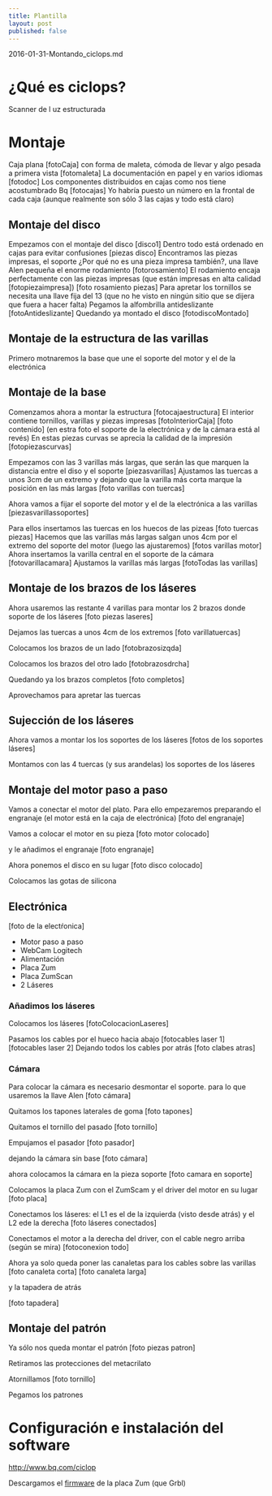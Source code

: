 ```yaml
---
title: Plantilla
layout: post
published: false
---
```

2016-01-31-Montando_ciclops.md

# ¿Qué es ciclops?

Scanner de l uz estructurada

# Montaje
Caja plana
[fotoCaja]
con forma de maleta, cómoda de llevar y algo pesada a primera vista
[fotomaleta]
La documentación en papel y en varios idiomas
[fotodoc]
Los componentes distribuidos en cajas como nos tiene acostumbrado Bq
[fotocajas]
Yo habría puesto un número en la frontal de cada caja (aunque realmente son sólo 3 las cajas y todo está claro)

## Montaje del disco
Empezamos con el montaje del disco
[disco1]
Dentro todo está ordenado en cajas para evitar confusiones
[piezas disco]
Encontramos las piezas impresas, el soporte ¿Por qué no es una pieza impresa también?, una llave Alen pequeña el enorme rodamiento
[fotorosamiento]
El rodamiento encaja perfectamente con las piezas impresas (que están impresas en alta calidad [fotopiezaimpresa])
[foto rosamiento piezas]
Para apretar los tornillos se necesita una llave fija del 13 (que no he visto en ningún sitio que se dijera que fuera a hacer falta)
Pegamos la alfombrilla antideslizante
[fotoAntideslizante]
Quedando ya montado el disco
[fotodiscoMontado]

## Montaje de la estructura de las varillas

Primero motnaremos la base que une el soporte del motor y el de la electrónica

## Montaje de la base

Comenzamos ahora a montar la estructura
[fotocajaestructura]
El interior contiene tornillos, varillas y piezas impresas
[fotoInteriorCaja]
[foto contenido]
(en estra foto el soporte de la electrónica y de la cámara está al revés)
En estas piezas curvas se aprecia la calidad de la impresión
[fotopiezascurvas]

Empezamos con las 3 varillas más largas, que serán las que marquen la distancia entre el diso y el soporte
[piezasvarillas]
Ajustamos las tuercas a unos 3cm de un extremo y dejando que la varilla más corta marque la posición en las  más largas
[foto varillas con tuercas]

Ahora vamos a fijar el soporte del motor y el de la electrónica a las varillas
[piezasvarillassoportes]

Para ellos insertamos las tuercas en los huecos de las pizeas
[foto tuercas piezas]
Hacemos que las varillas más largas salgan unos 4cm por el extremo del soporte del motor (luego las ajustaremos)
[fotos varillas motor]
Ahora insertamos la varilla central en el soporte de la cámara
[fotovarillacamara]
Ajustamos la varillas más largas
[fotoTodas las varillas]

## Montaje de los brazos de los láseres

Ahora usaremos las restante 4 varillas para montar los 2 brazos donde soporte de los láseres
[foto piezas laseres]

Dejamos las tuercas a unos 4cm de los extremos
[foto varillatuercas]

Colocamos los brazos de un lado
[fotobrazosizqda]

Colocamos los brazos del otro  lado
[fotobrazosdrcha]

Quedando ya los brazos completos
[foto completos]

Aprovechamos para apretar las tuercas

## Sujección de los láseres

Ahora vamos a montar los los soportes de los láseres
[fotos de los soportes láseres]

Montamos con las 4 tuercas (y sus arandelas) los soportes de los láseres

## Montaje del motor paso a paso

Vamos a conectar el motor del plato. Para ello empezaremos preparando el engranaje
(el motor está en la caja de electrónica)
[foto del engranaje]

Vamos a colocar el motor en su pieza
[foto motor colocado]

y le añadimos el engranaje
[foto engranaje]

Ahora ponemos el disco en su lugar
[foto disco colocado]

Colocamos las gotas de silicona


## Electrónica
[foto de la electŕonica]
* Motor paso a paso
* WebCam Logitech
* Alimentación
* Placa Zum
* Placa ZumScan
* 2 Láseres

### Añadimos los láseres

Colocamos los láseres
[fotoColocacionLaseres]

Pasamos los cables por el hueco hacia abajo
[fotocables laser 1]
[fotocables laser 2]
Dejando todos los cables por atrás
[foto clabes atras]

### Cámara

Para colocar la cámara es necesario desmontar el soporte. para lo que usaremos la llave Alen
[foto cámara]

Quitamos los tapones laterales de goma
[foto tapones]

Quitamos el tornillo del pasado
[foto tornillo]

Empujamos el pasador
[foto pasador]

dejando la cámara sin base
[foto cámara]

ahora colocamos la cámara en la pieza soporte
[foto camara en soporte]

Colocamos la placa Zum con el ZumScam y el driver del motor en su lugar
[foto placa]

Conectamos los láseres: el L1 es el de la izquierda (visto desde atrás) y el L2 ede la derecha
[foto láseres conectados]

Conectamos el motor a la derecha del driver, con el cable negro arriba (según se mira)
[fotoconexion todo]

Ahora ya solo queda poner las canaletas para los cables sobre las varillas
[foto canaleta corta]
[foto canaleta larga]

y la tapadera de atrás

[foto tapadera]

## Montaje del patrón

Ya sólo nos queda montar el patrón
[foto piezas patron]

Retiramos las protecciones del metacrilato

Atornillamos
[foto tornillo]

Pegamos los patrones

# Configuración e instalación del software

http://www.bq.com/ciclop

Descargamos el [firmware](https://github.com/bqlabs/horus-fw) de la placa Zum (que Grbl)
